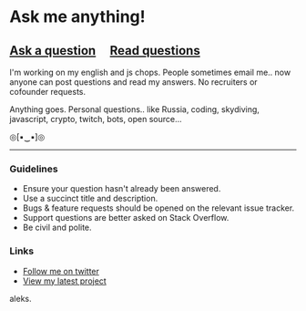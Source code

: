 # Ask me anything!

## [Ask a question](../../issues/new) &nbsp;&nbsp;&nbsp; [Read questions](../../issues?utf8=%E2%9C%93&q=is%3Aissue%20is%3Aclosed%20sort%3Aupdated-desc%20-label%3Ahidden)

I'm working on my english and js chops. People sometimes email me.. now anyone can post questions and read my answers. No recruiters or cofounder requests.

Anything goes. Personal questions.. like Russia, coding, skydiving, javascript, crypto, twitch, bots, open source...

◎[▪‿▪]◎

---

### Guidelines

- Ensure your question hasn't already been answered.
- Use a succinct title and description.
- Bugs & feature requests should be opened on the relevant issue tracker.
- Support questions are better asked on Stack Overflow.
- Be civil and polite.

### Links

- [Follow me on twitter](https://twitter.com/aleksnot4hire)
- [View my latest project](https://mobilecavalry.com)


aleks.
